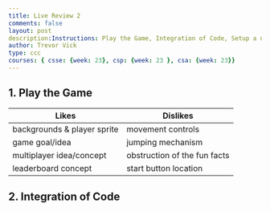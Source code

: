 ```yaml
---
title: Live Review 2
comments: false
layout: post
description:Instructions: Play the Game, Integration of Code, Setup a new GameLevel, Hacks
author: Trevor Vick
type: ccc
courses: { csse: {week: 23}, csp: {week: 23 }, csa: {week: 23}}
---
```


## 1. Play the Game

| Likes | Dislikes |
|-------|----------|
| backgrounds & player sprite | movement controls |
| game goal/idea | jumping mechanism |
| multiplayer idea/concept | obstruction of the fun facts |
| leaderboard concept | start button location |

## 2. Integration of Code


